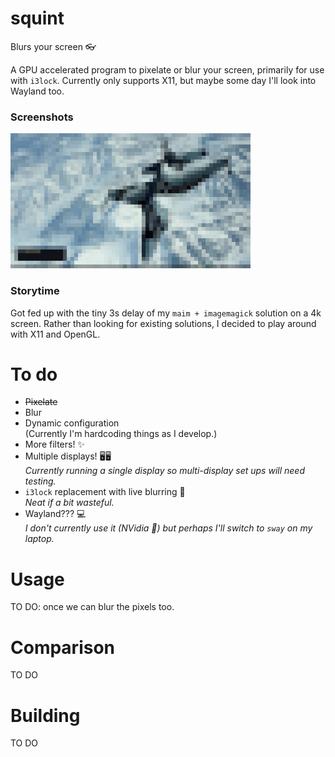 # squint
Blurs your screen 👓

A GPU accelerated program to pixelate or blur your screen, primarily for use
with `i3lock`. Currently only supports X11, but maybe some day I'll look into
Wayland too.

### Screenshots
![pixelated desktop screenshot](assets/pixelated.jpg)

### Storytime
Got fed up with the tiny 3s delay of my `maim + imagemagick` solution on a 4k
screen. Rather than looking for existing solutions, I decided to play around
with X11 and OpenGL. 

# To do
- ~~Pixelate~~
- Blur
- Dynamic configuration    
  (Currently I'm hardcoding things as I develop.)
- More filters! ✨
- Multiple displays! 🖥🖥    
  *Currently running a single display so multi-display set ups will need
  testing.*
- `i3lock` replacement with live blurring 🚀    
  *Neat if a bit wasteful.*
- Wayland??? 💻    
  *I don't currently use it (NVidia 🤷️) but perhaps I'll switch to `sway` on my
  laptop.*

# Usage
TO DO: once we can blur the pixels too.

# Comparison
TO DO

# Building
TO DO

